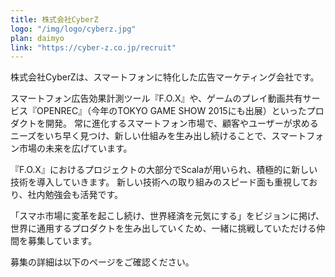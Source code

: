 ```yaml
---
title: 株式会社CyberZ
logo: "/img/logo/cyberz.jpg"
plan: daimyo
link: "https://cyber-z.co.jp/recruit"
---
```

株式会社CyberZは、スマートフォンに特化した広告マーケティング会社です。

スマートフォン広告効果計測ツール『F.O.X』や、ゲームのプレイ動画共有サービス『OPENREC』（今年のTOKYO GAME SHOW 2015にも出展）といったプロダクトを開発。
常に進化するスマートフォン市場で、顧客やユーザーが求めるニーズをいち早く見つけ、新しい仕組みを生み出し続けることで、スマートフォン市場の未来を広げています。

『F.O.X』におけるプロジェクトの大部分でScalaが用いられ、積極的に新しい技術を導入していきます。
新しい技術への取り組みのスピード面も重視しており、社内勉強会も活発です。

「スマホ市場に変革を起こし続け、世界経済を元気にする」をビジョンに掲げ、世界に通用するプロダクトを生み出していくため、一緒に挑戦していただける仲間を募集しています。

募集の詳細は以下のページをご確認ください。
